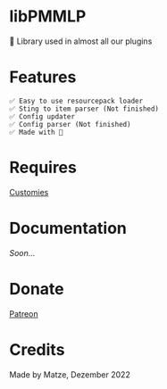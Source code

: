 # libPMMLP
📙 Library used in almost all our plugins

# Features

```
✅️ Easy to use resourcepack loader
✅️ Sting to item parser (Not finished)
✅️ Config updater
✅️ Config parser (Not finished)
✅️ Made with 💖
```

# Requires

[Customies](https://github.com/CustomiesDevs/Customies)

# Documentation

_Soon..._

# Donate

[Patreon](https://patreon.com/Matze998)

# Credits
Made by Matze, Dezember 2022
